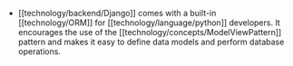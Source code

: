 - [[technology/backend/Django]] comes with a built-in [[technology/ORM]] for [[technology/language/python]] developers. It encourages the use of the [[technology/concepts/ModelViewPattern]] pattern and makes it easy to define data models and perform database operations.